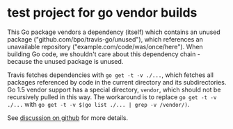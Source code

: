 # test project for go vendor builds

This Go package vendors a dependency (itself) which contains an unused package
("github.com/bpo/travis-go/unused"), which references an unavailable repository
("example.com/code/was/once/here"). When building Go code, we shouldn't care about this
dependency chain - because the unused package is unused.

Travis fetches dependencies with `go get -t -v ./...`, which fetches all
packages referenced by code in the current directory and its subdirectories. Go
1.5 vendor support has a special directory, `vendor`, which should not be
recursively pulled in this way. The workaround is to replace `go get -t -v
./...` with `go get -t -v $(go list ./... | grep -v /vendor/)`.

See [discussion on github](https://github.com/golang/go/issues/11659) for more details.

